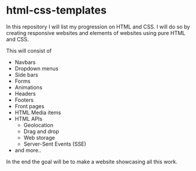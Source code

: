 # html-css-templates

In this repository I will list my progression on HTML and CSS.
I will do so by creating responsive websites and elements of websites using pure HTML and CSS.

This will consist of 
- Navbars
- Dropdown menus
- Side bars
- Forms
- Animations
- Headers
- Footers
- Front pages
- HTML Media items
- HTML APIs
  * Geolocation
  * Drag and drop
  * Web storage
  * Server-Sent Events (SSE)
- and more..

In the end the goal will be to make a website showcasing all this work.
